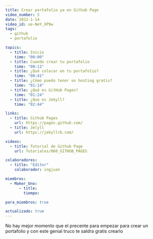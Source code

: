 ```yaml
---
title: Crear portafolio ya en Github Page
video_number: 5
date: 2022-1-14
video_id: ue-NeY_XP9w
tags:
  - github
  - portafolio

topics:
  - title: Inicio
    time: "00:00"
  - title: Cuando crear tu portafolio
    time: "00:11"
  - title: ¿Qué colocar en tu portafolio?
    time: "00:41"
  - title: ¿Cómo puedo tener un hosting gratis?
    time: "01:14"
  - title: ¿Qué es GitHub Pages?
    time: "01:24"
  - title: ¿Que es Jekyll?
    time: "02:44"

links:
  - title: Github Pages
    url: https://pages.github.com/
  - title: Jelyll
    url: https://jekyllrb.com/

videos:
  - title: Tutorial de Github Page
    url: Tutoriales/060_GITHUB_PAGES

colaboradores:
  - title: "Editor"
    colaborador: ingjuan

miembros:
  - Maker_Uno:
      - title:
        tiempo:

para_miembros: true

actualizado: true
---
```


No hay mejor momento que el precente para empezar para crear un portafolio y con este genial truco te saldra gratis crearlo
